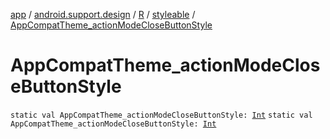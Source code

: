 [app](../../../index.md) / [android.support.design](../../index.md) / [R](../index.md) / [styleable](index.md) / [AppCompatTheme_actionModeCloseButtonStyle](./-app-compat-theme_action-mode-close-button-style.md)

# AppCompatTheme_actionModeCloseButtonStyle

`static val AppCompatTheme_actionModeCloseButtonStyle: `[`Int`](https://kotlinlang.org/api/latest/jvm/stdlib/kotlin/-int/index.html)
`static val AppCompatTheme_actionModeCloseButtonStyle: `[`Int`](https://kotlinlang.org/api/latest/jvm/stdlib/kotlin/-int/index.html)
